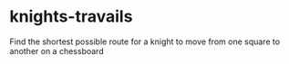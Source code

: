 # knights-travails
Find the shortest possible route for a knight to move from one square to another on a chessboard
